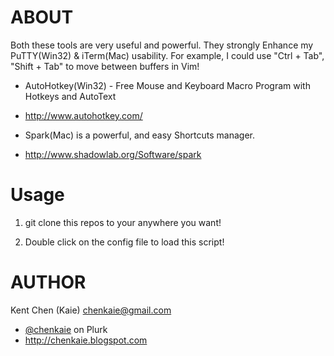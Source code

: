 ABOUT
=====
 
 Both these tools are very useful and powerful. They strongly Enhance my PuTTY(Win32) & iTerm(Mac) usability.
 For example, I could use "Ctrl + Tab", "Shift + Tab" to move between buffers in Vim!

 * AutoHotkey(Win32) - Free Mouse and Keyboard Macro Program with Hotkeys and AutoText
 * http://www.autohotkey.com/

 * Spark(Mac) is a powerful, and easy Shortcuts manager. 
 * http://www.shadowlab.org/Software/spark

Usage
=====

1. git clone this repos to your anywhere you want!

2. Double click on the config file to load this script!

AUTHOR
======

Kent Chen (Kaie) <chenkaie@gmail.com>

* [@chenkaie](http://www.plurk.com/chenkaie) on Plurk 
* <http://chenkaie.blogspot.com>